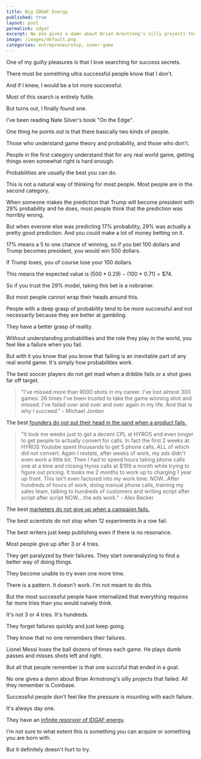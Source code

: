 ```yaml
---
title: Big IDGAF Energy
published: true
layout: post
permalink: idgaf
excerpt: No one gives a damn about Brian Armstrong's silly projects that failed. All they remember is Coinbase.
image: /images/default.png
categories: entrepreneurship, inner-game
---
```


One of my guilty pleasures is that I love searching for success secrets.

There must be something ultra successful people know that I don't.

And if I knew, I would be a lot more successful.

Most of this search is entirely futile.

But turns out, I finally found one.

I've been reading Nate Silver's book "On the Edge". 

One thing he points out is that there basically two kinds of people.

Those who understand game theory and probability, and those who don't.

People in the first category understand that for any real world game, getting things even somewhat right is hard enough. 

Probabilities are usually the best you can do.

This is not a natural way of thinking for most people. Most people are in the second category.

When someone makes the prediction that Trump will become president with 29% probability and he does, most people think that the prediction was horribly wrong.

But when everone else was predicting 17% probability, 29% was actually a pretty good prediction. And you could make a lot of money betting on it.

17% means a 5 to one chance of winning, so if you bet 100 dollars and Trump becomes president, you would win 500 dollars.

If Trump loses, you of course lose your 100 dollars.

This means the expected value is ($500 * 0.29) - ($100 * 0.71) = $74.

So if you trust the 29% model, taking this bet is a nobrainer.

But most people cannot wrap their heads around this.

People with a deep grasp of probability tend to be more successful and not necessarily because they are better at gambling.

They have a better grasp of reality.

Without understanding probabilities and the role they play in the world, you feel like a failure when you fail.

But with it you know that you know that failing is an inevitable part of any real world game. It's simply how probabilities work.

The best soccer players do not get mad when a dribble fails or a shot goes far off target.

> "I've missed more than 9000 shots in my career. I've lost almost 300 games. 26 times I've been trusted to take the game winning shot and missed. I've failed over and over and over again in my life. And that is why I succeed." - Michael Jordan

The best [founders do not put their head in the sand when a product fails.](https://x.com/levelsio/status/1457315274466594817)

> "It took me weeks just to get a decent CPL at HYROS and even longer to get people to actually convert for calls. In fact the first 2 weeks at HYROS Youtube spent thousands to get 5 phone calls, ALL of which did not convert. Again I restate, after weeks of work, my ads didn't even work a little bit. Then I had to spend hours taking phone calls one at a time and closing Hyros calls at $199 a month while trying to figure out pricing. It tooks me 2 months to work up to charging 1 year up front. This isn't even factored into my work time. NOW...After hundreds of hours of work, doing manual phone calls, training my sales team, talking to hundreds of customers and writing script after script after script NOW....the ads work." - Alex Becker

The best [marketers do not give up when a campaign fails.](https://x.com/hammer_mt/status/1821240053768864025)

The best scientists do not stop when 12 experiments in a row fail.

The best writers just keep publishing even if there is no resonance.

Most people give up after 3 or 4 tries.

They get paralyzed by their failures. They start overanalyzing to find a better way of doing things.

They become unable to try even one more time.

There is a pattern. It doesn't work. I'm not meant to do this.

But the most successful people have internalized that everything requires far more tries than you would naively think.

It's not 3 or 4 tries. It's hundreds.

They forget failures quickly and just keep going.

They know that no one remembers their failures.

Lionel Messi loses the ball dozens of times each game. He plays dumb passes and misses shots left and right.

But all that people remember is that one succsful that ended in a goal.

No one gives a damn about Brian Armstrong's silly projects that failed. All they remember is Coinbase.

Successful people don't feel like the pressure is mounting with each failure.

It's always day one.

They have an [infinite resorvoir of IDGAF energy](https://x.com/jakobgreenfeld/status/1826886491097755995).

I'm not sure to what extent this is something you can acquire or something you are born with.

But it definitely doesn't hurt to try.